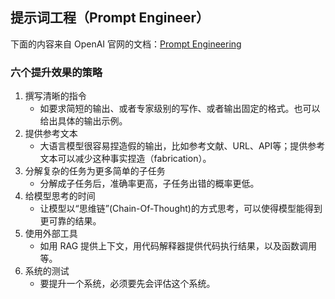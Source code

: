 ## 提示词工程（Prompt Engineer）

下面的内容来自 OpenAI 官网的文档：[Prompt Engineering](https://platform.openai.com/docs/guides/prompt-engineering/six-strategies-for-getting-better-results)


### 六个提升效果的策略
1. 撰写清晰的指令
    - 如要求简短的输出、或者专家级别的写作、或者输出固定的格式。也可以给出具体的输出示例。
2. 提供参考文本
    - 大语言模型很容易捏造假的输出，比如参考文献、URL、API等；提供参考文本可以减少这种事实捏造（fabrication）。
3. 分解复杂的任务为更多简单的子任务
    - 分解成子任务后，准确率更高，子任务出错的概率更低。
4. 给模型思考的时间
    - 让模型以“思维链”(Chain-Of-Thought)的方式思考，可以使得模型能得到更可靠的结果。
5. 使用外部工具
    - 如用 RAG 提供上下文，用代码解释器提供代码执行结果，以及函数调用等。
6. 系统的测试
    - 要提升一个系统，必须要先会评估这个系统。

